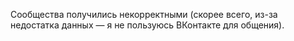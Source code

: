 Сообщества получились некорректными (скорее всего, из-за недостатка данных — я не пользуюсь ВКонтакте для общения).
